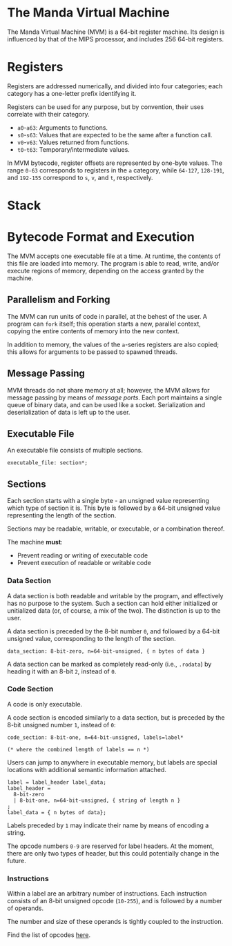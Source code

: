 # The Manda Virtual Machine
The Manda Virtual Machine (MVM) is a 64-bit register machine. Its design is influenced by that of the MIPS
processor, and includes 256 64-bit registers.

# Registers
Registers are addressed numerically, and divided
into four categories; each category has a one-letter
prefix identifying it.

Registers can be used for any purpose, but by convention,
their uses correlate with their category.

* `a0`-`a63`: Arguments to functions.
* `s0`-`s63`: Values that are expected to be the same after
a function call.
* `v0`-`v63`: Values returned from functions.
* `t0`-`t63`: Temporary/intermediate values.

In MVM bytecode, register offsets are represented by
one-byte values. The range `0-63` corresponds to registers in
the `a` category, while `64-127`, `128-191`, and `192-155`
correspond to `s`, `v`, and `t`, respectively.

# Stack

# Bytecode Format and Execution
The MVM accepts one executable file at a time.
At runtime, the contents of this file are loaded into memory.
The program is able to read, write, and/or execute regions of memory,
depending on the access granted by the machine.

## Parallelism and Forking
The MVM can run units of code in parallel, at the behest of the user.
A program can `fork` itself; this operation starts a new, parallel context,
copying the entire contents of memory into the new context.

In addition to memory, the values of the `a`-series registers are also copied;
this allows for arguments to be passed to spawned threads.

## Message Passing
MVM threads do not share memory at all; however, the MVM allows for
message passing by means of  *message ports*. Each port maintains a single queue
of binary data, and can be used like a socket. Serialization and deserialization of
data is left up to the user.

## Executable File
An executable file consists of multiple sections.
 
```
executable_file: section*;
```

## Sections
Each section starts with a single byte - an unsigned value
representing which type of section it is. This byte is
followed by a 64-bit unsigned value representing the length of
the section.

Sections may be readable, writable, or executable, or a combination
thereof.

The machine **must**:
* Prevent reading or writing of executable code
* Prevent execution of readable or writable code

### Data Section
A data section is both readable and writable by the program, and effectively
has no purpose to the system. Such a section can hold either initialized or
unitialized data (or, of course, a mix of the two). The distinction is up to
the user.

A data section is preceded by the 8-bit number `0`, and followed by a 64-bit
unsigned value, corresponding to the length of the section.

```
data_section: 8-bit-zero, n=64-bit-unsigned, { n bytes of data }
```

A data section can be marked as completely read-only
(i.e., `.rodata`) by heading it with an 8-bit `2`, instead of
`0`.

### Code Section
A code is only executable.

A code section is encoded similarly to a data section, but is preceded by
the 8-bit unsigned number `1`, instead of `0`:

```
code_section: 8-bit-one, n=64-bit-unsigned, labels=label*

(* where the combined length of labels == n *)
```

Users can jump to anywhere in executable memory, but labels are
special locations with additional semantic information attached.

```
label = label_header label_data;
label_header =
  8-bit-zero
  | 8-bit-one, n=64-bit-unsigned, { string of length n }
;
label_data = { n bytes of data};
```

Labels preceded by `1` may indicate their name by means of
encoding a string.

The opcode numbers `0-9` are reserved for label headers. At the moment,
there are only two types of header, but this could potentially change in the future.

### Instructions
Within a label are an arbitrary number of instructions.
Each instruction consists of an 8-bit unsigned opcode (`10-255`),
and is followed by a number of operands.

The number and size of these operands is tightly coupled to the instruction.

Find the list of opcodes [here](OPCODES.md).
